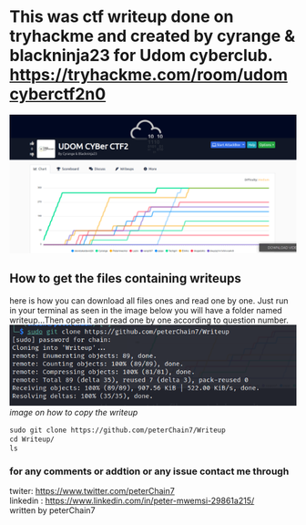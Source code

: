 # This was ctf writeup done on tryhackme and created by cyrange & blackninja23 for Udom cyberclub. https://tryhackme.com/room/udomcyberctf2n0
    
 ![](images/interface.png)
 
 ## How to get the files containing writeups
 here is how you can download all files ones and read one by one. Just run in your terminal as seen in the image below  you will have a folder named writeup...Then open it and read one by one according to question number.
    ![](images/image.png) <br> *image on how to copy the writeup*
    
    sudo git clone https://github.com/peterChain7/Writeup
    cd Writeup/
    ls
    
  ### for any comments or addtion or any issue contact me through
  
<!--   email: petermwemsi@gmail.com <br> -->
  twiter: https://www.twitter.com/peterChain7 <br>
  linkedin : https://www.linkedin.com/in/peter-mwemsi-29861a215/ <br>
         written by peterChain7

